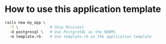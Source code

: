 # How to use this application template

```bash
rails new my_app \
  -T \              # Skip Minitest
  -d postgresql \   # Use PostgreSQL as the RDBMS
  -m template.rb    # Use template.rb as the application template
```
